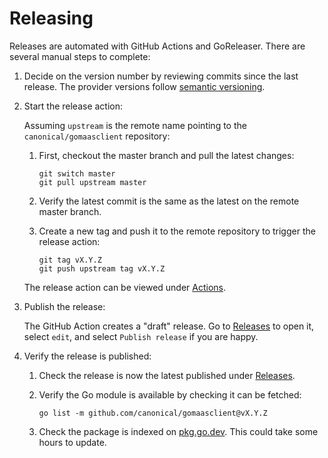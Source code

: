 # Releasing

Releases are automated with GitHub Actions and GoReleaser. There are several manual steps to complete:

1. Decide on the version number by reviewing commits since the last release. The provider versions follow [semantic versioning](https://semver.org/).

1. Start the release action:

   Assuming `upstream` is the remote name pointing to the `canonical/gomaasclient` repository:
   1. First, checkout the master branch and pull the latest changes:

      ```shell
      git switch master
      git pull upstream master
      ```
   1. Verify the latest commit is the same as the latest on the remote master branch.

   1. Create a new tag and push it to the remote repository to trigger the release action:

      ```shell
      git tag vX.Y.Z
      git push upstream tag vX.Y.Z
      ```
   The release action can be viewed under [Actions](https://github.com/canonical/gomaasclient/actions/workflows/release.yml).

1. Publish the release:

   The GitHub Action creates a "draft" release. Go to [Releases](https://github.com/canonical/gomaasclient/releases) to open it, select `edit`, and select `Publish release` if you are happy.

1. Verify the release is published:
   1. Check the release is now the latest published under [Releases](https://github.com/canonical/gomaasclient/releases).
   1. Verify the Go module is available by checking it can be fetched:

      ```shell
      go list -m github.com/canonical/gomaasclient@vX.Y.Z
      ```
   1. Check the package is indexed on [pkg.go.dev](https://pkg.go.dev/github.com/canonical/gomaasclient). This could take some hours to update.
